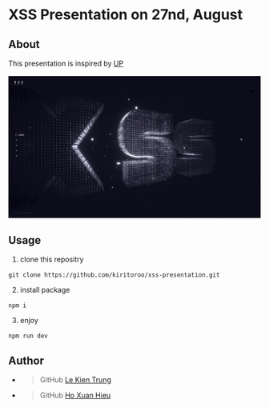 # XSS Presentation on 27nd, August

## About
This presentation is inspired by [UP](http://up.qq.com)
<br/><br/> 
![Play Game](https://github.com/kiritoroo/xss-presentation/blob/master/xss.jpg)

## Usage
1. clone this repositry
```
git clone https://github.com/kiritoroo/xss-presentation.git
```
2. install package
```
npm i
```
3. enjoy
```
npm run dev
```

## Author
- > GitHub [Le Kien Trung](https://github.com/kiritoroo)
- > GitHub [Ho Xuan Hieu](https://github.com/XuanHieuHo)
